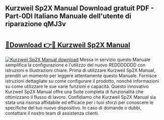 ## Kurzweil Sp2X Manual Download gratuit PDF - Part-0DI Italiano Manuale dell'utente di riparazione qMJ3v

# <h2><a href="http://dfdontn.blite.top/?on=Kurzweil+Sp2X+Manual">🔗Download 👉🔴 Kurzweil Sp2X Manual</a></h2>

[![Kurzweil Sp2X Manual download](https://i.imgur.com/lujVjoI.png)](http://dfdontn.blite.top/?on=Kurzweil+Sp2X+Manual)
Messa in servizio questo Manuale semplifica la configurazione e l'utilizzo del nuovo REDDDDDDD con istruzioni e illustrazioni chiare. Prima di utilizzare Kurzweil Sp2X Manual, prenditi un momento per leggere attentamente questo Manuale. Fornisce istruzioni dettagliate su come configurare il prodotto, nonché informazioni su come utilizzare le sue varie funzioni e capacità. Questo innovativo Kurzweil Sp2X Manual offre una Suite completa di funzionalità che ottimizzano il flusso di lavoro. Confidiamo che Kurzweil Sp2X Manual sia stata una risorsa affidabile ed efficace per i tuoi sforzi per conoscere le specifiche del tuo nuovo dispositivo. In caso di domande o dubbi, contattare il nostro team di assistenza clienti.
